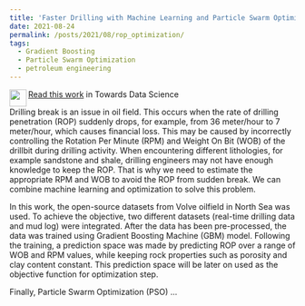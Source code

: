 ```yaml
---
title: 'Faster Drilling with Machine Learning and Particle Swarm Optimization'
date: 2021-08-24
permalink: /posts/2021/08/rop_optimization/
tags:
  - Gradient Boosting
  - Particle Swarm Optimization
  - petroleum engineering
---
```


<img src="https://user-images.githubusercontent.com/51282928/140687832-381c13a0-7a2b-495c-8817-eee5064c11b5.png" align="left" width="30" height="30">[Read this work](https://towardsdatascience.com/faster-drilling-with-machine-learning-and-particle-swarm-optimization-335bb28d687) in Towards Data Science

Drilling break is an issue in oil field. This occurs when the rate of drilling penetration (ROP) suddenly drops, for example, from 36 meter/hour to 7 meter/hour, which causes financial loss. This may be caused by incorrectly controlling the Rotation Per Minute (RPM) and Weight On Bit (WOB) of the drillbit during drilling activity. When encountering different lithologies, for example sandstone and shale, drilling engineers may not have enough knowledge to keep the ROP. That is why we need to estimate the appropriate RPM and WOB to avoid the ROP from sudden break. We can combine machine learning and optimization to solve this problem. 

In this work, the open-source datasets from Volve oilfield in North Sea was used. To achieve the objective, two different datasets (real-time drilling data and mud log) were integrated. After the data has been pre-processed, the data was trained using Gradient Boosting Machine (GBM) model. Following the training, a prediction space was made by predicting ROP over a range of WOB and RPM values, while keeping rock properties such as porosity and clay content constant. This prediction space will be later on used as the objective function for optimization step. 

Finally, Particle Swarm Optimization (PSO) ...
